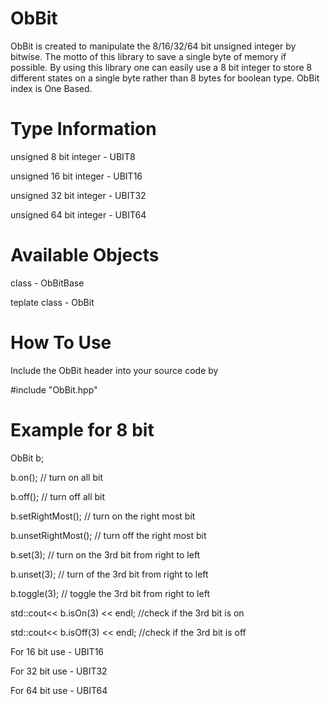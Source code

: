 ObBit
=====

ObBit is created to manipulate the 8/16/32/64 bit unsigned integer by bitwise. The motto of this library to save a single byte of memory if possible. By using this library one can easily use a 8 bit integer to store 8 different states on a single byte rather than 8 bytes for boolean type. ObBit index is One Based.


Type Information
=================
unsigned 8 bit integer - UBIT8

unsigned 16 bit integer - UBIT16

unsigned 32 bit integer - UBIT32

unsigned 64 bit integer - UBIT64


Available Objects
=================
class - ObBitBase

teplate class - ObBit



How To Use
================
Include the ObBit header into your source code by 

\#include "ObBit.hpp"


Example for 8 bit
==================

ObBit<UBIT8> b;

b.on();  // turn on all bit

b.off();  // turn off all bit

b.setRightMost();  // turn on the right most bit

b.unsetRightMost();  // turn off the right most bit

b.set(3);  // turn on the 3rd bit from right to left

b.unset(3);  // turn of the 3rd bit from right to left

b.toggle(3);  // toggle the 3rd bit from right to left

std::cout<< b.isOn(3) << endl;  //check if the 3rd bit is on

std::cout<< b.isOff(3) << endl;  //check if the 3rd bit is off


For 16 bit use - UBIT16

For 32 bit use - UBIT32

For 64 bit use - UBIT64
